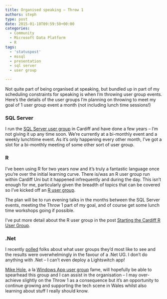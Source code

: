 ```yaml
---
title: Organised speaking – Throw 1
authors: steph
type: post
date: 2015-01-10T09:59:50+00:00
categories:
  - Community
  - Microsoft Data Platform
  - R
tags:
  - 'statuspost'
  - mssql
  - presentation
  - sql server
  - user group

---
```

Not quite part of being organised at speaking, but bundled up in part of my scheduling constraints for speaking is when I&#8217;m throwing user group events. Here&#8217;s the details of the user groups I&#8217;m planning on throwing to meet my goal of 1 user group event a month (not including lunch time sessions!)

### SQL Server

I run the <a href="http://www.meetup.com/Cardiff-SQL-Server-User-Group/" title="SQLCardiff" target="_blank">SQL Server user group</a> in Cardiff and have done a few years &#8211; I&#8217;m not giving it up any time soon. We&#8217;re currently at a bi-monthly event and a weekly lunchtime event. As it&#8217;s only happening every other month, I&#8217;ve got a slot for a bi-monthly meeting of some other sort of user group.

### R

I&#8217;ve been using R for two years now and it&#8217;s truly a fantastic language once you&#8217;re over the initial learning curve. There is/was an R user group run within Cardiff Uni but it happened infrequently and during the day. This isn&#8217;t enough for me, particularly given the breadth of topics that can be covered so I&#8217;ve kicked off an <a href="http://www.meetup.com/Cardiff-R-User-Group/" title="Cardiff R UG" target="_blank">R user group</a>.

The plan will be to run evening talks in the months between the SQL Server events, meeting the Throw 1 part of my goal, and of course get some lunch time workshops going if possible.

I&#8217;ve put more detail about the R user group in the post <a href="https://itsalocke.com/index.php/starting-the-cardiff-r-user-group/" title="Starting the Cardiff R User Group" target="_blank">Starting the Cardiff R User Group</a>.

### .Net

I recently <a href="http://strawpoll.me/3108093/r" title="Poll results" target="_blank">polled</a> folks about what user groups they&#8217;d most like to see and the results were overwhelmingly in the favour of a .Net UG. I don&#8217;t do anything with .Net &#8211; I can&#8217;t even deploy a Lightswitch app!

<a href="https://twitter.com/mikehole" title="Mike Hole - twitter" target="_blank">Mike Hole</a>, a la <a href="http://www.meetup.com/Wales-and-West-Windows-Applications-Group/" title="W&#038;W WAG" target="_blank">Windows App user group</a> fame, will hopefully be able to spearhead this group and I can assist in the organisation &#8211; I may over-achieve slightly on the Throw 1 as a consequence but it&#8217;s an opportunity to continue growing and supporting the tech scene in Wales whilst also learning about stuff I really should know.